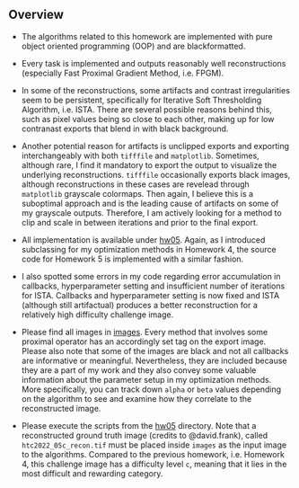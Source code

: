 ## Overview

* The algorithms related to this homework are implemented with pure object oriented programming (OOP) and are blackformatted.

* Every task is implemented and outputs reasonably well reconstructions (especially Fast Proximal Gradient Method, i.e. FPGM). 

* In some of the reconstructions, some artifacts and contrast irregularities seem to be persistent, specifically for Iterative Soft Thresholding Algorithm, i.e. ISTA. There are several possible reasons behind this, such as pixel values being so close to each other, making up for low contranast exports that blend in with black background. 

* Another potential reason for artifacts is unclipped exports and exporting interchangeably with both `tifffile` and `matplotlib`. Sometimes, although rare, I find it mandatory to export the output to visualize the underlying reconstructions. `tifffile` occasionally exports black images, although reconstructions in these cases are revelead through `matplotlib` grayscale colormaps. Then again, I believe this is a suboptimal approach and is the leading cause of artifacts on some of my grayscale outputs. Therefore, I am actively looking for a method to clip and scale in between iterations and prior to the final export.

* All implementation is available under [hw05](https://gitlab.lrz.de/IP/teaching/applied-optimization-methods-for-inverse-problems/aomip-kaan-guney-keklikci/-/tree/main/homework/hw05). Again, as I introduced subclassing for my optimization methods in Homework 4, the source code for Homework 5 is implemented with a similar fashion.

* I also spotted some errors in my code regarding error accumulation in callbacks, hyperparameter setting and insufficient number of iterations for ISTA. Callbacks and hyperparameter setting is now fixed and ISTA (although still artifactual) produces a better reconstruction for a relatively high difficulty challenge image.

* Please find all images in [images](https://gitlab.lrz.de/IP/teaching/applied-optimization-methods-for-inverse-problems/aomip-kaan-guney-keklikci/-/tree/main/homework/hw05/images/). Every method that involves some proximal operator has an accordingly set tag on the export image. Please also note that some of the images are black and not all callbacks are informative or meaningful. Nevertheless, they are included because they are a part of my work and they also convey some valuable information about the parameter setup in my optimization methods. More specifically, you can track down `alpha` or `beta` values depending on the algorithm to see and examine how they correlate to the reconstructed image.

* Please execute the scripts from the [hw05](https://gitlab.lrz.de/IP/teaching/applied-optimization-methods-for-inverse-problems/aomip-kaan-guney-keklikci/-/tree/main/homework/hw05) directory. Note that a reconstructed ground truth image (credits to @david.frank), called `htc2022_05c_recon.tif` must be placed inside `images` as the input image to the algorithms. Compared to the previous homework, i.e. Homework 4, this challenge image has a difficulty level `c`, meaning that it lies in the most difficult and rewarding category.